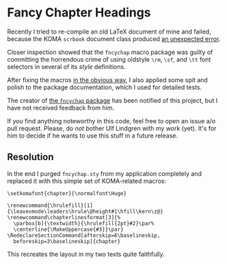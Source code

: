 # Fancy Chapter Headings

Recently I tried to re-compile an old LaTeX document of mine and failed,
because the KOMA `scrbook` document class produced [an unexpected
error](https://komascript.de/node/2071).

Closer inspection showed that the `fncychap` macro package was guilty of
committing the horrendous crime of using oldstyle `\rm`, `\sf`, and `\tt`
font selectors in several of its _style_ definitions.

After fixing the macros [in the obvious
way](https://github.com/ascherer/fncychap/commit/5c5d5ab81a57177430a6f76cf6ebef1f17d0501b),
I also applied some spit and polish to the package documentation, which I used
for detailed tests.

The creator of [the `fncychap` package](https://ctan.org/pkg/fncychap) has been
notified of this project, but I have not received feedback from him.

If _you_ find anything noteworthy in this code, feel free to open an issue a/o
pull request. Please, do _not_ bother Ulf Lindgren with my work (yet). It's for
him to decide if he wants to use this stuff in a future release.

## Resolution

In the end I purged `fncychap.sty` from my application completely and replaced
it with this simple set of KOMA-related macros:
```
\setkomafont{chapter}{\normalfont\Huge}

\renewcommand{\hrulefill}[1]{\leavevmode\leaders\hrule\@height#1\hfill\kern\z@}
\renewcommand\chapterlinesformat[3]{%
  \parbox[b]{\textwidth}{\hrulefill{2pt}#2}\par%
  \centerline{\MakeUppercase{#3}}\par}
\RedeclareSectionCommand[afterskip=6\baselineskip,
  beforeskip=3\baselineskip]{chapter}
```
This recreates the layout in my two texts quite faithfully.

